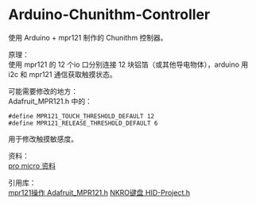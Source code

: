 # Arduino-Chunithm-Controller
使用 Arduino + mpr121 制作的 Chunithm 控制器。

原理：  
使用 mpr121 的 12 个io 口分别连接 12 块铝箔（或其他导电物体），arduino 用 i2c 和 mpr121 通信获取触摸状态。    

可能需要修改的地方：  
Adafruit_MPR121.h 中的：
```
#define MPR121_TOUCH_THRESHOLD_DEFAULT 12
#define MPR121_RELEASE_THRESHOLD_DEFAULT 6
```
用于修改触摸敏感度。

资料：  
[pro micro 资料](https://learn.sparkfun.com/tutorials/pro-micro--fio-v3-hookup-guide/hardware-overview-pro-micro)    

引用库：  
[mpr121操作 Adafruit_MPR121.h](https://github.com/adafruit/Adafruit_MPR121)
[NKRO键盘 HID-Project.h](https://github.com/NicoHood/HID)

